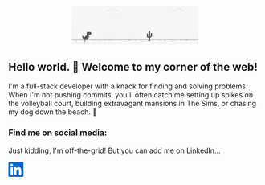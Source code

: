 <p align="center">
  <img width="50%" src="banner.gif"/>
</p>

## Hello world. 👋 Welcome to my corner of the web!

I'm a full-stack developer with a knack for finding and solving problems. When I'm not pushing commits, you'll often catch me setting up spikes on the volleyball court, building extravagant mansions in The Sims, or chasing my dog down the beach. 🐶


### Find me on social media:
Just kidding, I'm off-the-grid! But you can add me on LinkedIn...

<a href="https://www.linkedin.com/in/jackieodonnell" target="blank"><img align="center" src="linkedin.svg" alt="" height="30" /></a>
